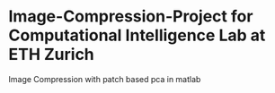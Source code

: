 # Image-Compression-Project for Computational Intelligence Lab at ETH Zurich
Image Compression with patch based pca in matlab
